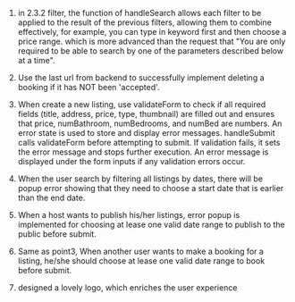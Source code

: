 1. in 2.3.2 filter, the function of handleSearch allows each filter to be applied to the result of the previous filters, allowing them to combine effectively, for example, you can type in keyword first and then choose a price range. which is more advanced than the request that "You are only required to be able to search by one of the parameters described below at a time".

2. Use the last url from backend to successfully implement deleting a booking if it has NOT been 'accepted'.

3. When create a new listing, use validateForm to check if all required fields (title, address, price, type, thumbnail) are filled out and ensures that price, numBathroom, numBedrooms, and numBed are numbers.
   An error state is used to store and display error messages.
   handleSubmit calls validateForm before attempting to submit. If validation fails, it sets the error message and stops further execution.
   An error message is displayed under the form inputs if any validation errors occur.

4. When the user search by filtering all listings by dates, there will be popup error
   showing that they need to choose a start date that is earlier than the end date.

5. When a host wants to publish his/her listings, error popup is implemented for choosing at lease one valid
   date range to publish to the public before submit.

6. Same as point3, When another user wants to make a booking for a listing, he/she should choose at lease one valid date range to book before submit.

7. designed a lovely logo, which enriches the user experience
